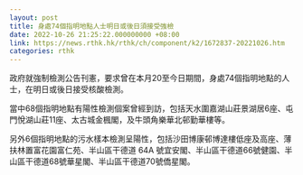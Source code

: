 ```yaml
---
layout: post
title: 身處74個指明地點人士明日或後日須接受強檢
date: 2022-10-26 21:25:22.000000000 +08:00
link: https://news.rthk.hk/rthk/ch/component/k2/1672837-20221026.htm
categories: rthk
---
```


政府就強制檢測公告刊憲，要求曾在本月20至今日期間，身處74個指明地點的人士，在明日或後日接受核酸檢測。

當中68個指明地點有陽性檢測個案曾經到訪，包括天水圍嘉湖山莊景湖居6座、屯門悅湖山莊11座、太古城金楓閣，及牛頭角樂華北邨勤華樓等。

另外6個指明地點的污水樣本檢測呈陽性，包括沙田博康邨博達樓低座及高座、薄扶林置富花園富仁苑、半山區干德道 64A 號宜安閣、半山區干德道66號健園、半山區干德道68號華星閣、半山區干德道70號僑星閣。
